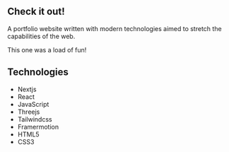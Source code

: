 ## Check it out!

A portfolio website written with modern technologies aimed to stretch the capabilities of the web.

This one was a load of fun!

## Technologies

- Nextjs
- React
- JavaScript
- Threejs
- Tailwindcss
- Framermotion
- HTML5
- CSS3
